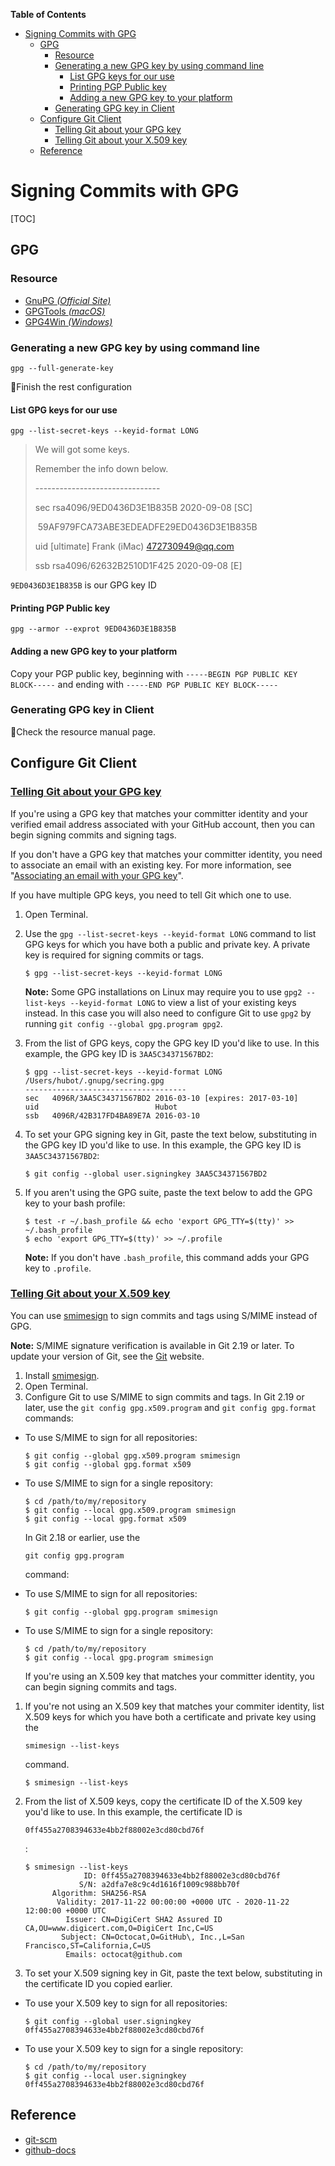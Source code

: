 <!-- START doctoc generated TOC please keep comment here to allow auto update -->
<!-- DON'T EDIT THIS SECTION, INSTEAD RE-RUN doctoc TO UPDATE -->
**Table of Contents**

- [Signing Commits with GPG](#signing-commits-with-gpg)
  - [GPG](#gpg)
    - [Resource](#resource)
    - [Generating a new GPG key by using command line](#generating-a-new-gpg-key-by-using-command-line)
      - [List GPG keys for our use](#list-gpg-keys-for-our-use)
      - [Printing PGP Public key](#printing-pgp-public-key)
      - [Adding a new GPG key to your platform](#adding-a-new-gpg-key-to-your-platform)
    - [Generating GPG key in Client](#generating-gpg-key-in-client)
  - [Configure Git Client](#configure-git-client)
    - [Telling Git about your GPG key](#telling-git-about-your-gpg-key)
    - [Telling Git about your X.509 key](#telling-git-about-your-x509-key)
  - [Reference](#reference)

<!-- END doctoc generated TOC please keep comment here to allow auto update -->

# Signing Commits with GPG

[TOC]

## GPG

### Resource

- [GnuPG *(Official Site)*](https://www.gnupg.org/)
- [GPGTools *(macOS)*](https://gpgtools.org/)
- [GPG4Win *(Windows)*](https://www.gpg4win.org/)

### Generating a new GPG key by using command line

```shell
gpg --full-generate-key
```

🤪Finish the rest configuration

#### List GPG keys for our use

```shell
gpg --list-secret-keys --keyid-format LONG
```

>We will got some keys. 
>
>Remember the info down below.
>
>\-------------------------------
>
>sec   rsa4096/9ED0436D3E1B835B 2020-09-08 [SC]
>
>​      59AF979FCA73ABE3EDEADFE29ED0436D3E1B835B
>
>uid                 [ultimate] Frank (iMac) <472730949@qq.com>
>
>ssb   rsa4096/62632B2510D1F425 2020-09-08 [E]

`9ED0436D3E1B835B` is our GPG key ID

#### Printing PGP Public key

```shell
gpg --armor --exprot 9ED0436D3E1B835B
```

#### Adding a new GPG key to your platform

Copy your PGP public key, beginning with `-----BEGIN PGP PUBLIC KEY BLOCK-----` and ending with `-----END PGP PUBLIC KEY BLOCK-----`

### Generating GPG key in Client

🤪Check the resource manual page.

## Configure Git Client

### [Telling Git about your GPG key](https://docs.github.com/en/github/authenticating-to-github/telling-git-about-your-signing-key#telling-git-about-your-gpg-key)

If you're using a GPG key that matches your committer identity and your verified email address associated with your GitHub account, then you can begin signing commits and signing tags.

If you don't have a GPG key that matches your committer identity, you need to associate an email with an existing key. For more information, see "[Associating an email with your GPG key](https://docs.github.com/en/articles/associating-an-email-with-your-gpg-key)".

If you have multiple GPG keys, you need to tell Git which one to use.

1. Open Terminal.

2. Use the `gpg --list-secret-keys --keyid-format LONG` command to list GPG keys for which you have both a public and private key. A private key is required for signing commits or tags.

   ```shell
   $ gpg --list-secret-keys --keyid-format LONG
   ```

   **Note:** Some GPG installations on Linux may require you to use `gpg2 --list-keys --keyid-format LONG` to view a list of your existing keys instead. In this case you will also need to configure Git to use `gpg2` by running `git config --global gpg.program gpg2`.

3. From the list of GPG keys, copy the GPG key ID you'd like to use. In this example, the GPG key ID is `3AA5C34371567BD2`:

   ```shell
   $ gpg --list-secret-keys --keyid-format LONG
   /Users/hubot/.gnupg/secring.gpg
   ------------------------------------
   sec   4096R/3AA5C34371567BD2 2016-03-10 [expires: 2017-03-10]
   uid                          Hubot 
   ssb   4096R/42B317FD4BA89E7A 2016-03-10
   ```

4. To set your GPG signing key in Git, paste the text below, substituting in the GPG key ID you'd like to use. In this example, the GPG key ID is `3AA5C34371567BD2`:

   ```shell
   $ git config --global user.signingkey 3AA5C34371567BD2
   ```

5. If you aren't using the GPG suite, paste the text below to add the GPG key to your bash profile:

   ```shell
   $ test -r ~/.bash_profile && echo 'export GPG_TTY=$(tty)' >> ~/.bash_profile
   $ echo 'export GPG_TTY=$(tty)' >> ~/.profile
   ```

   **Note:** If you don't have `.bash_profile`, this command adds your GPG key to `.profile`.

### [Telling Git about your X.509 key](https://docs.github.com/en/github/authenticating-to-github/telling-git-about-your-signing-key#telling-git-about-your-x509-key)

You can use [smimesign](https://github.com/github/smimesign) to sign commits and tags using S/MIME instead of GPG.

**Note:** S/MIME signature verification is available in Git 2.19 or later. To update your version of Git, see the [Git](https://git-scm.com/downloads) website.

1. Install [smimesign](https://github.com/github/smimesign#installation).
2. Open Terminal.
3. Configure Git to use S/MIME to sign commits and tags. In Git 2.19 or later, use the `git config gpg.x509.program` and `git config gpg.format` commands:

- To use S/MIME to sign for all repositories:

  ```shell
  $ git config --global gpg.x509.program smimesign
  $ git config --global gpg.format x509
  ```

- To use S/MIME to sign for a single repository:

  ```shell
  $ cd /path/to/my/repository
  $ git config --local gpg.x509.program smimesign
  $ git config --local gpg.format x509
  ```

  In Git 2.18 or earlier, use the

   

  ```
  git config gpg.program
  ```

   

  command:

- To use S/MIME to sign for all repositories:

  ```shell
  $ git config --global gpg.program smimesign
  ```

- To use S/MIME to sign for a single repository:

  ```shell
  $ cd /path/to/my/repository
  $ git config --local gpg.program smimesign
  ```

  If you're using an X.509 key that matches your committer identity, you can begin signing commits and tags.

1. If you're not using an X.509 key that matches your commiter identity, list X.509 keys for which you have both a certificate and private key using the

    

   ```
   smimesign --list-keys
   ```

    

   command.

   ```shell
   $ smimesign --list-keys
   ```

2. From the list of X.509 keys, copy the certificate ID of the X.509 key you'd like to use. In this example, the certificate ID is

    

   ```
   0ff455a2708394633e4bb2f88002e3cd80cbd76f
   ```

   :

   ```shell
   $ smimesign --list-keys
                ID: 0ff455a2708394633e4bb2f88002e3cd80cbd76f
               S/N: a2dfa7e8c9c4d1616f1009c988bb70f
         Algorithm: SHA256-RSA
          Validity: 2017-11-22 00:00:00 +0000 UTC - 2020-11-22 12:00:00 +0000 UTC
            Issuer: CN=DigiCert SHA2 Assured ID CA,OU=www.digicert.com,O=DigiCert Inc,C=US
           Subject: CN=Octocat,O=GitHub\, Inc.,L=San Francisco,ST=California,C=US
            Emails: octocat@github.com
   ```

3. To set your X.509 signing key in Git, paste the text below, substituting in the certificate ID you copied earlier.

- To use your X.509 key to sign for all repositories:

  ```shell
  $ git config --global user.signingkey 0ff455a2708394633e4bb2f88002e3cd80cbd76f
  ```

- To use your X.509 key to sign for a single repository:

  ```shell
  $ cd /path/to/my/repository
  $ git config --local user.signingkey 0ff455a2708394633e4bb2f88002e3cd80cbd76f
  ```

## Reference

- [git-scm](https://git-scm.com/book/tr/v2/Git-Tools-Signing-Your-Work)
- [github-docs](https://docs.github.com/en/github/authenticating-to-github/signing-commits)
